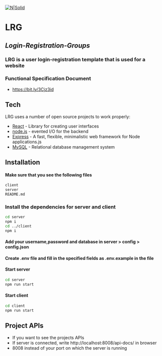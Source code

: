 [![N|Solid](https://i.ibb.co/9c1yxLh/logo.png)](https://nodesource.com/products/nsolid)

# LRG
## _Login-Registration-Groups_

### LRG is a user login-registration template that is used for a website

### Functional Specification Document

- https://bit.ly/3Cjz3id

## Tech

LRG uses a number of open source projects to work properly:

- [React] - Library for creating user interfaces
- [node.js] - evented I/O for the backend
- [Express] - A fast, flexible, minimalistic web framework for Node applications.js
- [MySQL] - Relational database management system

## Installation
#### Make sure that you see the following files
```sh
client
server
README.md
```

### Install the dependencies for server and client
```sh
cd server
npm i
cd ../client
npm i
```

#### Add your username,password and database in server > config > config.json

#### Create ․env file and fill in the specified fields as .env.example in the file

#### Start server
```sh
cd server
npm run start
```

#### Start client
```sh
cd client
npm run start
```

## Project APIs

- If you want to see the projects APIs
- If server is connected, write http://localhost:8008/api-docs/ in browser
- 8008 instead of your port on which the server is running


[//]: # (These are reference links used in the body of this note and get stripped out when the markdown processor does its job. There is no need to format nicely because it shouldn't be seen. Thanks SO - http://stackoverflow.com/questions/4823468/store-comments-in-markdown-syntax)

[node.js]: <http://nodejs.org>
[express]: <http://expressjs.com>
[React]: <https://reactjs.org/>
[MySQL]: <https://www.mysql.com/>
